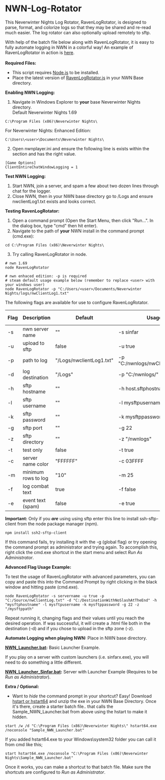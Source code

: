 # NWN-Log-Rotator
This Neverwinter Nights Log Rotator, RavenLogRotator, is designed to parse, format, and colorize logs so that they may be shared and re-read much easier. The log rotator can also optionally upload remotely to sftp. 

With help of the batch file below along with RavenLogRotator, it is easy to fully automate logging in NWN in a colorful way! An example of RavenLogRotator in action is <a href="http://htmlpreview.github.io/?https://github.com/ravenmyst/NWN-Log-Rotator/blob/master/latest/advanced/NWNLog_2016_08_26_001006.html" target="_blank">here</a>.
<br />
<br />
**Required Files:**

- This script requires <a href="https://nodejs.org/en/">Node.js</a> to be installed.<br />
- Place the latest version of [RavenLogRotator.js](../master/latest/RavenLogRotator.js) in your NWN Base directory.

**Enabling NWN Logging:**

1) Navigate in Windows Explorer to **your** base Neverwinter Nights directory.<br />
Default Neverwinter Nights 1.69
```
C:\Program Files (x86)\Neverwinter Nights\
```
For Neverwinter Nights: Enhanced Edition:
```
C:\Users\<user>\Documents\Neverwinter Nights\ 
```

2) Open nwnplayer.ini and ensure the following line is exists within the section and has the right value.
```
[Game Options]
ClientEntireChatWindowLogging = 1
```

**Test NWN Logging:**
1) Start NWN, join a server, and spam a few about two dozen lines through chat for the logger.
2) Close NWN, then in your NWN base directory go to /Logs and ensure nwclientLog1.txt exists and looks correct.

**Testing RavenLogRotator:**

1) Open a command prompt (Open the Start Menu, then click "Run...". In the dialog box, type "cmd" then hit enter).
2) Navigate to the path of **your** NWN install in the command prompt (cmd.exe):
```batch
cd C:\Program Files (x86)\Neverwinter Nights\
```
3) Try calling RavenLogRotator in node.
```batch
# nwn 1.69
node RavenLogRotator 

# nwn enhaced edition: -p is required
# steam default usage example below (remember to replace <user> with your windows user)
node RavenLogRotator -p "C:/Users/<user>/Documents/Neverwinter Nights/logs/nwClientLog1.txt"
```
The following flags are available for use to configure RavenLogRotator.

| Flag  | Description | Default | Usage | Required for EE |
| ------------- | ------------- | ------------- | ------------- | ------------- |
| -s | nwn server name | "" | -s sinfar | no |
| -u | upload to sftp | false | -u true | no |
| -p | path to log | "/Logs/nwclientLog1.txt" | -p "C:/nwnlogs/nwClientLog1.txt" | yes |
| -d | log destination | "/Logs" | -p "C:/nwnlogs/" | no |
| -h | sftp hostname | "" | -h host.sftphostname.com | no |
| -l | sftp username | "" | -l mysftpusername | no |
| -k | sftp password | "" | -k mysftppassword | no |
| -g | sftp port | "" | -g 22 | no |
| -z | sftp directory| "" | -z "/nwnlogs" | no |
| -t | test only | false | -t true | no |
| -c | server name color | "FFFFFF" | -c 03FFFF | no |
| -m | minimum rows to log | "10" | -m 25 | no |
| -f | log combat text | true | -f false | no |
| -e | event text (spam) | false | -e true | no |

**Important:** Only if you ***are*** using using sftp enter this line to install ssh-sftp-client from the node package manager (npm).
```batch
npm install ssh2-sftp-client
```
If this command fails, try installing it with the -g (global flag) or try opening the command prompt as administrator and trying again. To accomplish this, right click the cmd.exe shortcut in the start menu and select *Run As Administrator*.

**Advanced Flag Usage Example:**

To test the usage of RavenLogRotator with advanced parameters, you can copy and paste this into the Command Prompt by right clicking in the black window and hitting paste (cmd.exe).
```
node RavenLogRotator -s servername -u true -p "C:/Source/nwClientLog.txt" -d "C:/DestinationWithNoSlashAtTheEnd" -h "mysftphostname" -l mysftpusername -k mysftppassword -g 22 -z "/mysftppath"
```

Repeat running it, changing flags and their values until you reach the desired operation. If was successful, it will create a .html file both in the destination (-d) and if you chose to upload in the sftp zone (-z).

**Automate Logging when playing NWN:** Place in NWN base directory.

**[NWN_Launcher.bat](../master/latest/NWN_Launcher.bat):** Basic Launcher Example.

If you play on a server with custom launchers (i.e. sinfarx.exe), you will need to do something a little different. 

**[NWN_Launcher_Sinfar.bat](../master/latest/NWN_Launcher_Sinfar.bat):** Server with Launcher Example (Requires to be *Run as Administrator*).

**Extra / Optional:** 

- Want to *hide* the command prompt in your shortcut? Easy! Download <a href="http://www.ntwind.com/blog/hstart-x64.html">hstart or hstart64</a> and unzip the exe in your NWN Base Directory. Once it's there, create a starter batch file.. that calls the Sample_NWN_Launcher.bat from above using the hstart to make it hidden. 
```batch
start /w /d "C:\Program Files (x86)\Neverwinter Nights\" hstart64.exe /noconsole "Sample_NWN_Launcher.bat"
```
If you added hstart64.exe to your Windows\system32 folder you can call it from cmd like this;
```batch
start hstart64.exe /noconsole "C:\Program Files (x86)\Neverwinter Nights\Sample_NWN_Launcher.bat" 
```
Once it works, you can make a shortcut to that batch file. Make sure the shortcuts are configured to *Run as Administrator*.